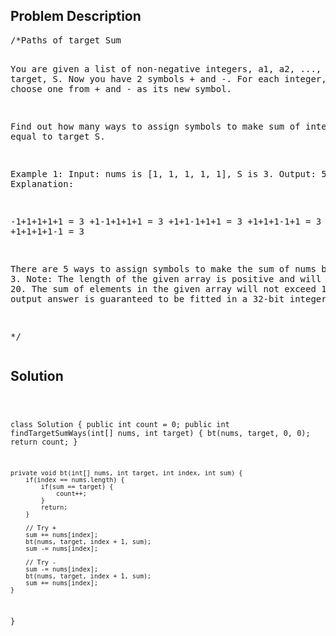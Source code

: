 <!--
<style>
  body { font-family: Arial, sans-serif; }
  .container { max-width: 100%; margin: auto; padding: 20px; }
  .comment-block { background-color: #f9f9f9; padding: 10px; border-left: 5px solid #ccc; max-width: 50%; margin: auto; word-wrap: break-word; white-space: pre-wrap; }
  .code-block { background-color: #f4f4f4; padding: 10px; border: 1px solid #ddd; }
</style>
-->

<div class='container'>
<h2>Problem Description</h2>
<div class='comment-block'>
<pre>
/*Paths of target Sum

You are given a list of non-negative integers, a1, a2, ..., an, and a target, S. 
Now you have 2 symbols + and -. For each integer, you should choose one from + and - as its new symbol.

Find out how many ways to assign symbols to make sum of integers equal to target S.

Example 1:
Input: nums is [1, 1, 1, 1, 1], S is 3. 
Output: 5
Explanation: 

-1+1+1+1+1 = 3
+1-1+1+1+1 = 3
+1+1-1+1+1 = 3
+1+1+1-1+1 = 3
+1+1+1+1-1 = 3

There are 5 ways to assign symbols to make the sum of nums be target 3.
Note:
The length of the given array is positive and will not exceed 20.
The sum of elements in the given array will not exceed 1000.
Your output answer is guaranteed to be fitted in a 32-bit integer.

*/
</pre>
</div>

<h2>Solution</h2>
<div class='code-block'>
<pre><code class='language-java'>

class Solution {
    public int count = 0;
    public int findTargetSumWays(int[] nums, int target) {
        bt(nums, target, 0, 0);
        return count;
    }
    
    private void bt(int[] nums, int target, int index, int sum) {
        if(index == nums.length) {
            if(sum == target) {
                count++;
            }
            return;
        }
        
        // Try +
        sum += nums[index];
        bt(nums, target, index + 1, sum);
        sum -= nums[index];
        
        // Try -
        sum -= nums[index];
        bt(nums, target, index + 1, sum);
        sum += nums[index];
    }
}




</code></pre>
</div>
</div>
